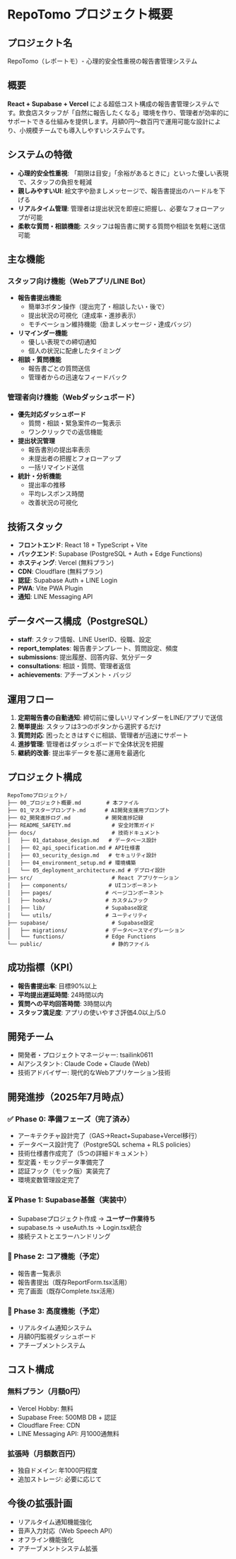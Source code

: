 # RepoTomo プロジェクト概要

## プロジェクト名
RepoTomo（レポートモ）- 心理的安全性重視の報告書管理システム

## 概要
**React + Supabase + Vercel** による超低コスト構成の報告書管理システムです。飲食店スタッフが「自然に報告したくなる」環境を作り、管理者が効率的にサポートできる仕組みを提供します。月額0円〜数百円で運用可能な設計により、小規模チームでも導入しやすいシステムです。

## システムの特徴
* **心理的安全性重視**: 「期限は目安」「余裕があるときに」といった優しい表現で、スタッフの負担を軽減
* **親しみやすいUI**: 絵文字や励ましメッセージで、報告書提出のハードルを下げる
* **リアルタイム管理**: 管理者は提出状況を即座に把握し、必要なフォローアップが可能
* **柔軟な質問・相談機能**: スタッフは報告書に関する質問や相談を気軽に送信可能

## 主な機能

### スタッフ向け機能（Webアプリ/LINE Bot）
* **報告書提出機能**
  - 簡単3ボタン操作（提出完了・相談したい・後で）
  - 提出状況の可視化（達成率・進捗表示）
  - モチベーション維持機能（励ましメッセージ・達成バッジ）
* **リマインダー機能**
  - 優しい表現での締切通知
  - 個人の状況に配慮したタイミング
* **相談・質問機能**
  - 報告書ごとの質問送信
  - 管理者からの迅速なフィードバック

### 管理者向け機能（Webダッシュボード）
* **優先対応ダッシュボード**
  - 質問・相談・緊急案件の一覧表示
  - ワンクリックでの返信機能
* **提出状況管理**
  - 報告書別の提出率表示
  - 未提出者の把握とフォローアップ
  - 一括リマインド送信
* **統計・分析機能**
  - 提出率の推移
  - 平均レスポンス時間
  - 改善状況の可視化

## 技術スタック
* **フロントエンド**: React 18 + TypeScript + Vite
* **バックエンド**: Supabase (PostgreSQL + Auth + Edge Functions)
* **ホスティング**: Vercel (無料プラン)
* **CDN**: Cloudflare (無料プラン)
* **認証**: Supabase Auth + LINE Login
* **PWA**: Vite PWA Plugin
* **通知**: LINE Messaging API

## データベース構成（PostgreSQL）
* **staff**: スタッフ情報、LINE UserID、役職、設定
* **report_templates**: 報告書テンプレート、質問設定、頻度
* **submissions**: 提出履歴、回答内容、気分データ
* **consultations**: 相談・質問、管理者返信
* **achievements**: アチーブメント・バッジ

## 運用フロー
1. **定期報告書の自動通知**: 締切前に優しいリマインダーをLINE/アプリで送信
2. **簡単提出**: スタッフは3つのボタンから選択するだけ
3. **質問対応**: 困ったときはすぐに相談、管理者が迅速にサポート
4. **進捗管理**: 管理者はダッシュボードで全体状況を把握
5. **継続的改善**: 提出率データを基に運用を最適化

## プロジェクト構成
```
RepoTomoプロジェクト/
├── 00_プロジェクト概要.md        # 本ファイル
├── 01_マスタープロンプト.md      # AI開発支援用プロンプト
├── 02_開発進捗ログ.md           # 開発進捗記録
├── README_SAFETY.md             # 安全対策ガイド
├── docs/                        # 技術ドキュメント
│   ├── 01_database_design.md   # データベース設計
│   ├── 02_api_specification.md # API仕様書
│   ├── 03_security_design.md   # セキュリティ設計
│   ├── 04_environment_setup.md # 環境構築
│   └── 05_deployment_architecture.md # デプロイ設計
├── src/                         # React アプリケーション
│   ├── components/             # UIコンポーネント
│   ├── pages/                 # ページコンポーネント
│   ├── hooks/                 # カスタムフック
│   ├── lib/                   # Supabase設定
│   └── utils/                 # ユーティリティ
├── supabase/                    # Supabase設定
│   ├── migrations/            # データベースマイグレーション
│   └── functions/             # Edge Functions
└── public/                      # 静的ファイル
```

## 成功指標（KPI）
* **報告書提出率**: 目標90%以上
* **平均提出遅延時間**: 24時間以内
* **質問への平均回答時間**: 3時間以内
* **スタッフ満足度**: アプリの使いやすさ評価4.0以上/5.0

## 開発チーム
* 開発者・プロジェクトマネージャー: tsailink0611
* AIアシスタント: Claude Code + Claude (Web)
* 技術アドバイザー: 現代的なWebアプリケーション技術

## 開発進捗（2025年7月時点）
### ✅ Phase 0: 準備フェーズ（完了済み）
* アーキテクチャ設計完了（GAS→React+Supabase+Vercel移行）
* データベース設計完了（PostgreSQL schema + RLS policies）
* 技術仕様書作成完了（5つの詳細ドキュメント）
* 型定義・モックデータ準備完了
* 認証フック（モック版）実装完了
* 環境変数管理設定完了

### ⏳ Phase 1: Supabase基盤（実装中）
* Supabaseプロジェクト作成 → **ユーザー作業待ち**
* supabase.ts → useAuth.ts → Login.tsx統合
* 接続テストとエラーハンドリング

### 📅 Phase 2: コア機能（予定）
* 報告書一覧表示
* 報告書提出（既存ReportForm.tsx活用）
* 完了画面（既存Complete.tsx活用）

### 📅 Phase 3: 高度機能（予定）
* リアルタイム通知システム
* 月額0円監視ダッシュボード
* アチーブメントシステム

## コスト構成
### 無料プラン（月額0円）
* Vercel Hobby: 無料
* Supabase Free: 500MB DB + 認証
* Cloudflare Free: CDN
* LINE Messaging API: 月1000通無料

### 拡張時（月額数百円）
* 独自ドメイン: 年1000円程度
* 追加ストレージ: 必要に応じて

## 今後の拡張計画
* リアルタイム通知機能強化
* 音声入力対応（Web Speech API）
* オフライン機能強化
* アチーブメントシステム拡張
